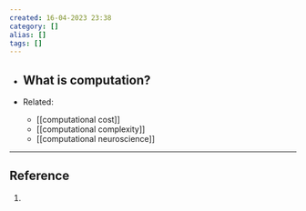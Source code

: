 ```yaml
---
created: 16-04-2023 23:38
category: []
alias: []
tags: []
---
```


- What is computation?
	- 

- Related:
	- [[computational cost]]
	- [[computational complexity]]
	- [[computational neuroscience]]


---
## Reference

1. 